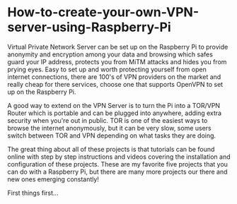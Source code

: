 # How-to-create-your-own-VPN-server-using-Raspberry-Pi
Virtual Private Network Server can be set up on the Raspberry Pi to provide anonymity and encryption among your data and browsing which safes guard your IP address, protects you from MiTM attacks and hides you from prying eyes. Easy to set up and worth protecting yourself from open internet connections, there are 100's of VPN providers on the market and really cheap for there services, choose one that supports OpenVPN to set up on the Raspberry Pi.

A good way to extend on the VPN Server is to turn the Pi into a TOR/VPN Router which is portable and can be plugged into anywhere, adding extra security when you're out in public. TOR is one of the easiest ways to browse the internet anonymously, but it can be very slow, some users switch between TOR and VPN depending on what tasks they are doing.

The great thing about all of these projects is that tutorials can be found online with step by step instructions and videos covering the installation and configuration of these projects. These are my favorite five projects that you can do with a Raspberry Pi, but there are many more projects our there and new ones emerging constantly! 

First things first...

# 
